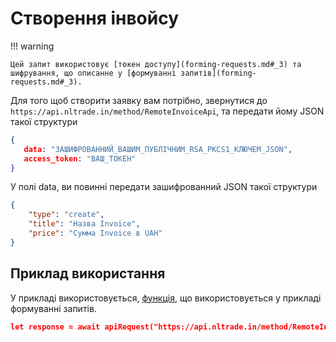 # Створення інвойсу

!!! warning

    Цей запит використовує [токен доступу](forming-requests.md#_3) та шифрування, що описанне у [формуванні запитів](forming-requests.md#_3).
Для того щоб створити заявку вам потрібно, звернутися до `https://api.nltrade.in/method/RemoteInvoiceApi`, та передати йому JSON такої структури
``` json
{
   data: "ЗАШИФРОВАННИЙ_ВАШИМ_ПУБЛІЧНИМ_RSA_PKCS1_КЛЮЧЕМ_JSON",
   access_token: "ВАШ_ТОКЕН"
}
```
У полі data, ви повинні передати зашифрованний JSON такої структури
``` json
{
    "type": "create",
    "title": "Назва Invoice",
    "price": "Сумма Invoice в UAH"
}
```

## Приклад використання
У прикладі використовується, [функція](forming-requests.md#_5), що використовується у прикладі формуванні запитів.
``` json
let response = await apiRequest("https://api.nltrade.in/method/RemoteInvoiceApi", {"type": "create", "title": title, "price": price}, token)
```
